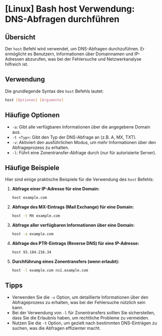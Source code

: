 # [Linux] Bash host Verwendung: DNS-Abfragen durchführen

## Übersicht
Der `host` Befehl wird verwendet, um DNS-Abfragen durchzuführen. Er ermöglicht es Benutzern, Informationen über Domainnamen und IP-Adressen abzurufen, was bei der Fehlersuche und Netzwerkanalyse hilfreich ist.

## Verwendung
Die grundlegende Syntax des `host` Befehls lautet:

```bash
host [Optionen] [Argumente]
```

## Häufige Optionen
- `-a`: Gibt alle verfügbaren Informationen über die angegebene Domain aus.
- `-t <Typ>`: Gibt den Typ der DNS-Abfrage an (z.B. A, MX, TXT).
- `-v`: Aktiviert den ausführlichen Modus, um mehr Informationen über den Abfrageprozess zu erhalten.
- `-l`: Führt eine Zonentransfer-Abfrage durch (nur für autorisierte Server).

## Häufige Beispiele
Hier sind einige praktische Beispiele für die Verwendung des `host` Befehls:

1. **Abfrage einer IP-Adresse für eine Domain:**
   ```bash
   host example.com
   ```

2. **Abfrage des MX-Eintrags (Mail Exchange) für eine Domain:**
   ```bash
   host -t MX example.com
   ```

3. **Abfrage aller verfügbaren Informationen über eine Domain:**
   ```bash
   host -a example.com
   ```

4. **Abfrage des PTR-Eintrags (Reverse DNS) für eine IP-Adresse:**
   ```bash
   host 93.184.216.34
   ```

5. **Durchführung eines Zonentransfers (wenn erlaubt):**
   ```bash
   host -l example.com ns1.example.com
   ```

## Tipps
- Verwenden Sie die `-v` Option, um detaillierte Informationen über den Abfrageprozess zu erhalten, was bei der Fehlersuche nützlich sein kann.
- Bei der Verwendung von `-l` für Zonentransfers sollten Sie sicherstellen, dass Sie die Erlaubnis haben, um rechtliche Probleme zu vermeiden.
- Nutzen Sie die `-t` Option, um gezielt nach bestimmten DNS-Einträgen zu suchen, was die Abfragen effizienter macht.
